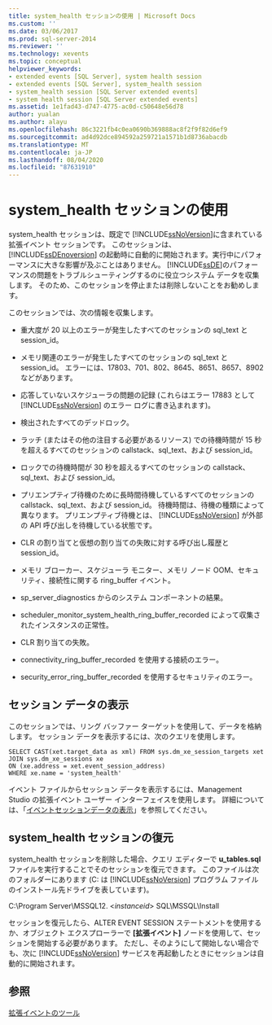 ```yaml
---
title: system_health セッションの使用 | Microsoft Docs
ms.custom: ''
ms.date: 03/06/2017
ms.prod: sql-server-2014
ms.reviewer: ''
ms.technology: xevents
ms.topic: conceptual
helpviewer_keywords:
- extended events [SQL Server], system health session
- extended events [SQL Server], system_health session
- system_health session [SQL Server extended events]
- system health session [SQL Server extended events]
ms.assetid: 1e1fad43-d747-4775-ac0d-c50648e56d78
author: yualan
ms.author: alayu
ms.openlocfilehash: 86c3221fb4c0ea0690b369888ac8f2f9f82d6ef9
ms.sourcegitcommit: ad4d92dce894592a259721a1571b1d8736abacdb
ms.translationtype: MT
ms.contentlocale: ja-JP
ms.lasthandoff: 08/04/2020
ms.locfileid: "87631910"
---
```

# <a name="use-the-system_health-session"></a>system_health セッションの使用
  system_health セッションは、既定で [!INCLUDE[ssNoVersion](../../includes/ssnoversion-md.md)]に含まれている拡張イベント セッションです。 このセッションは、 [!INCLUDE[ssDEnoversion](../../includes/ssdenoversion-md.md)] の起動時に自動的に開始されます。実行中にパフォーマンスに大きな影響が及ぶことはありません。 [!INCLUDE[ssDE](../../includes/ssde-md.md)]のパフォーマンスの問題をトラブルシューティングするのに役立つシステム データを収集します。 そのため、このセッションを停止または削除しないことをお勧めします。  
  
 このセッションでは、次の情報を収集します。  
  
-   重大度が 20 以上のエラーが発生したすべてのセッションの sql_text と session_id。  
  
-   メモリ関連のエラーが発生したすべてのセッションの sql_text とsession_id。 エラーには、17803、701、802、8645、8651、8657、8902 などがあります。  
  
-   応答していないスケジューラの問題の記録 (これらはエラー 17883 として [!INCLUDE[ssNoVersion](../../includes/ssnoversion-md.md)] のエラー ログに書き込まれます)。  
  
-   検出されたすべてのデッドロック。  
  
-   ラッチ (またはその他の注目する必要があるリソース) での待機時間が 15 秒を超えるすべてのセッションの callstack、sql_text、および session_id。  
  
-   ロックでの待機時間が 30 秒を超えるすべてのセッションの callstack、sql_text、および session_id。  
  
-   プリエンプティブ待機のために長時間待機しているすべてのセッションの callstack、sql_text、および session_id。 待機時間は、待機の種類によって異なります。 プリエンプティブ待機とは、 [!INCLUDE[ssNoVersion](../../includes/ssnoversion-md.md)] が外部の API 呼び出しを待機している状態です。  
  
-   CLR の割り当てと仮想の割り当ての失敗に対する呼び出し履歴と session_id。  
  
-   メモリ ブローカー、スケジューラ モニター、メモリ ノード OOM、セキュリティ、接続性に関する ring_buffer イベント。  
  
-   sp_server_diagnostics からのシステム コンポーネントの結果。  
  
-   scheduler_monitor_system_health_ring_buffer_recorded によって収集されたインスタンスの正常性。  
  
-   CLR 割り当ての失敗。  
  
-   connectivity_ring_buffer_recorded を使用する接続のエラー。  
  
-   security_error_ring_buffer_recorded を使用するセキュリティのエラー。  
  
## <a name="viewing-the-session-data"></a>セッション データの表示  
 このセッションでは、リング バッファー ターゲットを使用して、データを格納します。 セッション データを表示するには、次のクエリを使用します。  
  
```  
SELECT CAST(xet.target_data as xml) FROM sys.dm_xe_session_targets xet  
JOIN sys.dm_xe_sessions xe  
ON (xe.address = xet.event_session_address)  
WHERE xe.name = 'system_health'  
```  
  
 イベント ファイルからセッション データを表示するには、Management Studio の拡張イベント ユーザー インターフェイスを使用します。 詳細については、「[イベントセッションデータの表示](../../database-engine/view-event-session-data.md)」を参照してください。  
  
## <a name="restoring-the-system_health-session"></a>system_health セッションの復元  
 system_health セッションを削除した場合、クエリ エディターで **u_tables.sql** ファイルを実行することでそのセッションを復元できます。 このファイルは次のフォルダーにあります (C: は [!INCLUDE[ssNoVersion](../../includes/ssnoversion-md.md)] プログラム ファイルのインストール先ドライブを表しています)。  
  
 C:\Program Server\MSSQL12. \<*instanceid*> SQL\MSSQL\Install  
  
 セッションを復元したら、ALTER EVENT SESSION ステートメントを使用するか、オブジェクト エクスプローラーで **[拡張イベント]** ノードを使用して、セッションを開始する必要があります。 ただし、そのようにして開始しない場合でも、次に [!INCLUDE[ssNoVersion](../../includes/ssnoversion-md.md)] サービスを再起動したときにセッションは自動的に開始されます。  
  
## <a name="see-also"></a>参照  
 [拡張イベントのツール](extended-events-tools.md)  
  
  
